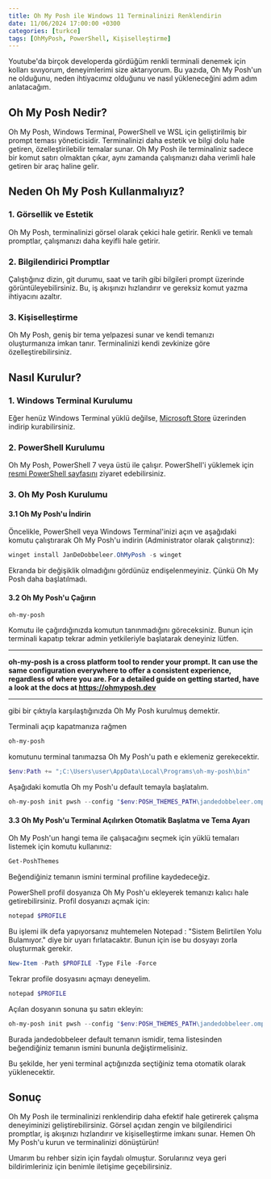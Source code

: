 ```yaml
---
title: Oh My Posh ile Windows 11 Terminalinizi Renklendirin
date: 11/06/2024 17:00:00 +0300
categories: [turkce]
tags: [OhMyPosh, PowerShell, Kişiselleştirme]
---
```


Youtube'da birçok developerda gördüğüm renkli terminali denemek için kolları sıvıyorum, deneyimlerimi size aktarıyorum. Bu yazıda, Oh My Posh'un ne olduğunu, neden ihtiyacımız olduğunu ve nasıl yükleneceğini adım adım anlatacağım.

## Oh My Posh Nedir?

Oh My Posh, Windows Terminal, PowerShell ve WSL için geliştirilmiş bir prompt teması yöneticisidir. Terminalinizi daha estetik ve bilgi dolu hale getiren, özelleştirilebilir temalar sunar. Oh My Posh ile terminaliniz sadece bir komut satırı olmaktan çıkar, aynı zamanda çalışmanızı daha verimli hale getiren bir araç haline gelir.

## Neden Oh My Posh Kullanmalıyız?

### 1. Görsellik ve Estetik

Oh My Posh, terminalinizi görsel olarak çekici hale getirir. Renkli ve temalı promptlar, çalışmanızı daha keyifli hale getirir.

### 2. Bilgilendirici Promptlar

Çalıştığınız dizin, git durumu, saat ve tarih gibi bilgileri prompt üzerinde görüntüleyebilirsiniz. Bu, iş akışınızı hızlandırır ve gereksiz komut yazma ihtiyacını azaltır.

### 3. Kişiselleştirme

Oh My Posh, geniş bir tema yelpazesi sunar ve kendi temanızı oluşturmanıza imkan tanır. Terminalinizi kendi zevkinize göre özelleştirebilirsiniz.

## Nasıl Kurulur?

### 1. Windows Terminal Kurulumu

Eğer henüz Windows Terminal yüklü değilse, [Microsoft Store](https://aka.ms/terminal) üzerinden indirip kurabilirsiniz.

### 2. PowerShell Kurulumu

Oh My Posh, PowerShell 7 veya üstü ile çalışır. PowerShell'i yüklemek için [resmi PowerShell sayfasını](https://github.com/PowerShell/PowerShell) ziyaret edebilirsiniz.

### 3. Oh My Posh Kurulumu

#### 3.1 Oh My Posh'u İndirin

Öncelikle, PowerShell veya Windows Terminal'inizi açın ve aşağıdaki komutu çalıştırarak Oh My Posh'u indirin (Administrator olarak çalıştırınız):

```powershell
winget install JanDeDobbeleer.OhMyPosh -s winget
```

Ekranda bir değişiklik olmadığını gördünüz endişelenmeyiniz. Çünkü Oh My Posh daha başlatılmadı.

#### 3.2 Oh My Posh'u Çağırın

```powershell
oh-my-posh
```

Komutu ile çağırdığınızda komutun tanınmadığını göreceksiniz. Bunun için terminali kapatıp tekrar admin yetkileriyle başlatarak deneyiniz lütfen.

---

**oh-my-posh is a cross platform tool to render your prompt.
It can use the same configuration everywhere to offer a consistent
experience, regardless of where you are. For a detailed guide
on getting started, have a look at the docs at https://ohmyposh.dev**

---

gibi bir çıktıyla karşılaştığınızda Oh My Posh kurulmuş demektir.

Terminali açıp kapatmanıza rağmen

```powershell
oh-my-posh
```

komutunu terminal tanımazsa Oh My Posh'u path e eklemeniz gerekecektir.

```powershell
$env:Path += ";C:\Users\user\AppData\Local\Programs\oh-my-posh\bin"
```

Aşağıdaki komutla Oh my Posh'u default temayla başlatalım.

```powershell
oh-my-posh init pwsh --config "$env:POSH_THEMES_PATH\jandedobbeleer.omp.json" | Invoke-Expression
```

#### 3.3 Oh My Posh'u Terminal Açılırken Otomatik Başlatma ve Tema Ayarı

Oh My Posh'un hangi tema ile çalışacağını seçmek için yüklü temaları listemek için komutu kullanınız:

```powershell
Get-PoshThemes
```

Beğendiğiniz temanın ismini terminal profiline kaydedeceğiz.

PowerShell profil dosyanıza Oh My Posh'u ekleyerek temanızı kalıcı hale getirebilirsiniz. Profil dosyanızı açmak için:

```powershell
notepad $PROFILE
```

Bu işlemi ilk defa yapıyorsanız muhtemelen Notepad : "Sistem Belirtilen Yolu Bulamıyor." diye bir uyarı fırlatacaktır.
Bunun için ise bu dosyayı zorla oluşturmak gerekir.

```powershell
New-Item -Path $PROFILE -Type File -Force
```

Tekrar profile dosyasını açmayı deneyelim.

```powershell
notepad $PROFILE
```

Açılan dosyanın sonuna şu satırı ekleyin:

```powershell
oh-my-posh init pwsh --config "$env:POSH_THEMES_PATH\jandedobbeleer.omp.json" | Invoke-Expression
```

Burada jandedobbeleer default temanın ismidir, tema listesinden beğendiğiniz temanın ismini bununla değiştirmelisiniz.

Bu şekilde, her yeni terminal açtığınızda seçtiğiniz tema otomatik olarak yüklenecektir.

## Sonuç

Oh My Posh ile terminalinizi renklendirip daha efektif hale getirerek çalışma deneyiminizi geliştirebilirsiniz. Görsel açıdan zengin ve bilgilendirici promptlar, iş akışınızı hızlandırır ve kişiselleştirme imkanı sunar. Hemen Oh My Posh'u kurun ve terminalinizi dönüştürün!

Umarım bu rehber sizin için faydalı olmuştur. Sorularınız veya geri bildirimleriniz için benimle iletişime geçebilirsiniz.
